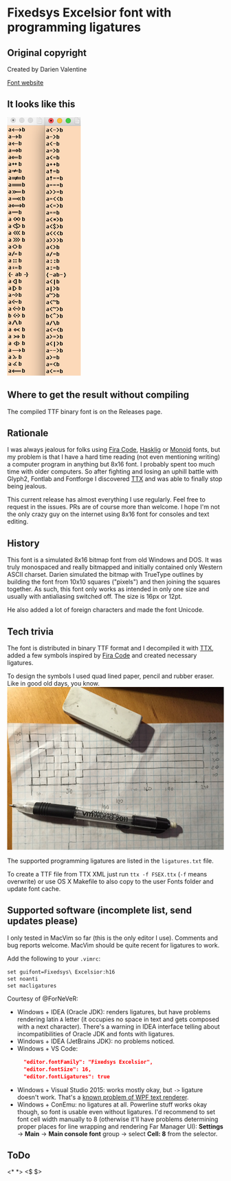 # Fixedsys Excelsior font with programming ligatures

## Original copyright
Created by Darien Valentine

[Font website](http://www.fixedsysexcelsior.com)

## It looks like this
<img src="./images/sample.png" />

## Where to get the result without compiling
The compiled TTF binary font is on the Releases page.

## Rationale
I was always jealous for folks using [Fira Code](https://github.com/tonsky/FiraCode), 
[Hasklig](https://github.com/i-tu/Hasklig) or [Monoid](https://github.com/larsenwork/monoid) 
fonts, but my problem is that I have a hard time reading (not even mentioning writing) 
a computer program in anything but 8x16 font. I probably spent too much time with older
computers. So after fighting and losing an uphill battle with Glyph2, Fontlab and Fontforge
I discovered [TTX](https://github.com/behdad/fonttools) and was able to finally stop being jealous. 

This current release has almost everything I use regularly. Feel free to request in the issues. PRs are of course 
more than welcome. I hope I'm not the only crazy guy on the internet using 8x16
font for consoles and text editing. 

## History
This font is a simulated 8x16 bitmap font from old Windows and DOS. It was 
truly monospaced and really bitmapped and initially contained only Western ASCII
charset. 
Darien simulated the bitmap with TrueType outlines by building the font from
10x10 squares ("pixels") and then joining the squares together. As such, this font
only works as intended in only one size and usually with antialiasing switched
off. The size is 16px or 12pt. 

He also added a lot of foreign characters and made the font Unicode. 

## Tech trivia
The font is distributed in binary TTF format and I decompiled it with 
[TTX](https://github.com/behdad/fonttools), added a few symbols inspired by 
[Fira Code](https://github.com/tonsky/FiraCode) and created necessary ligatures.

To design the symbols I used quad lined paper, pencil and rubber eraser. Like
in good old days, you know. 
<img src="./images/IMG_3506.jpg" />

The supported programming ligatures are listed in the `ligatures.txt` file.

To create a TTF file from TTX XML just run `ttx -f FSEX.ttx` 
(`-f` means overwrite) or use OS X Makefile to also copy to the user Fonts
folder and update font cache.

## Supported software (incomplete list, send updates please)

I only tested in MacVim so far (this is the only editor I use). Comments and bug
reports welcome. MacVim should be quite recent for ligatures to work.

Add the following to your `.vimrc`:

```
set guifont=Fixedsys\ Excelsior:h16
set noanti 
set macligatures
```
Courtesy of @ForNeVeR:

- Windows + IDEA (Oracle JDK): renders ligatures, but have problems rendering latin `A` letter (it occupies no space in text and gets composed with a next character). There's a warning in IDEA interface telling about incompatibilities of Oracle JDK and fonts with ligatures.
- Windows + IDEA (JetBrains JDK): no problems noticed.
- Windows + VS Code:
  ```json
    "editor.fontFamily": "Fixedsys Excelsior",
    "editor.fontSize": 16,
    "editor.fontLigatures": true
    ```
- Windows + Visual Studio 2015: works mostly okay, but `->` ligature doesn't work. That's a [known problem of WPF text renderer](https://github.com/tonsky/FiraCode/issues/259#issuecomment-243422144).
- Windows + ConEmu: no ligatures at all. Powerline stuff works okay though, so font is usable even without ligatures. I'd recommend to set font cell width manually to 8 (otherwise it'll have problems determining proper places for line wrapping and rendering Far Manager UI): **Settings** → **Main** → **Main console font** group → select **Cell: 8** from the selector.

## ToDo
<* *> <$ $>

